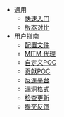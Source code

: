 - 通用
  - [快速入门](generic/README.md)
  - [版本对比](generic/compare.md)
- 用户指南
  - [配置文件](guide/config.md)
  - [MITM 代理](guide/proxy.md)
  - [自定义POC](guide/poc.md)
  - [贡献POC](guide/contribute.md)
  - [反连平台](guide/reverse.md)
  - [漏洞格式](guide/vuln.md)
  - [检查更新](guide/update.md)
  - [提交反馈](guide/feedback.md)

